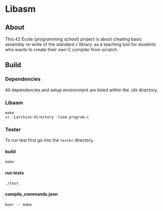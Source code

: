 # Libasm

## About
This 42 École (programming school) project is about creating basic assembly re-write of the standard c library. as a teaching tool
for students who wants to create their own C compiler from scratch.

## Build

### Dependencies
All dependencies and setup environment are listed within the .idx directory.

### Libasm
```
make
cc -Larchive-directory -lasm program.c
```

### Tester
To run test first go into the `tester` directory.
#### build
```
make
```
#### run tests
```
./test
```
#### compile_commands.json
```
bear -- make
```
